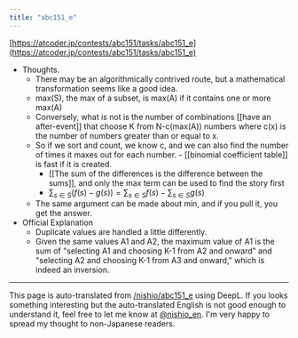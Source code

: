 ```yaml
---
title: "abc151_e"
---
```


[https://atcoder.jp/contests/abc151/tasks/abc151_e](https://atcoder.jp/contests/abc151/tasks/abc151_e)
- Thoughts.
    - There may be an algorithmically contrived route, but a mathematical transformation seems like a good idea.
    - max(S), the max of a subset, is max(A) if it contains one or more max(A)
    - Conversely, what is not is the number of combinations [[have an after-event]] that choose K from N-c(max(A)) numbers where c(x) is the number of numbers greater than or equal to x.
    - So if we sort and count, we know c, and we can also find the number of times it maxes out for each number.
            - [[binomial coefficient table]] is fast if it is created.
        - [[The sum of the differences is the difference between the sums]], and only the max term can be used to find the story first
        - $\sum_{s\in S} (f(s) - g(s)) = \sum_{s\in S} f(s) - \sum_{s\in S} g(s)$
    - The same argument can be made about min, and if you pull it, you get the answer.
- Official Explanation
    - Duplicate values are handled a little differently.
    - Given the same values A1 and A2, the maximum value of A1 is the sum of "selecting A1 and choosing K-1 from A2 and onward" and "selecting A2 and choosing K-1 from A3 and onward," which is indeed an inversion.

---
This page is auto-translated from [/nishio/abc151_e](https://scrapbox.io/nishio/abc151_e) using DeepL. If you looks something interesting but the auto-translated English is not good enough to understand it, feel free to let me know at [@nishio_en](https://twitter.com/nishio_en). I'm very happy to spread my thought to non-Japanese readers.
